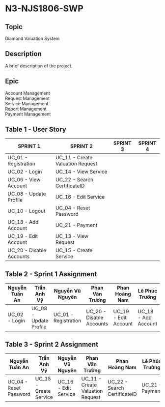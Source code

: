# N3-NJS1806-SWP

## Topic
Diamond Valuation System

## Description
A brief description of the project.

## Epic
 Account Management  
 Request Management  
 Service Management  
 Report Management  
 Payment Management  

## Table 1 - User Story

|     SPRINT 1    |    SPRINT 2     | SPRINT 3        | SPRINT 4
|-----------------|-----------------|-----------------|-----------------|
| UC_01 - Registration   | UC_11 - Create Valuation Request   |    |  |
| UC_02 - Login   | UC_14 - View Service   |    |  |
| UC_06 - View Account | UC_22 - Search CertificateID   |    |  |
| UC_08 - Update Profile    | UC_16 - Edit Service    |    |  |
| UC_10 - Logout  | UC_04 - Reset Password   |    |  |
| UC_18 - Add Account  | UC_21 - Payment   |    |  |
| UC_19 - Edit Account    | UC_13 - View Request   |    |  |
| UC_20 - Disable Accounts    | UC_15 - Create Service   |    |  |

## Table 2 - Sprint 1 Assignment

|    Nguyễn Tuấn An       |    Trần Anh Vỹ      | Nguyễn Vũ Nguyên       | Phan Văn Trường    | Phan Hoàng Nam     | Lê Phúc Trường     |
|------------------------|-------------------------|-----------------------|--------------------------|-----------------|-------------------------|
| UC_02 - Login        | UC_08 - Update Profile        |UC_01 -Registration     | UC_20 - Disable Accounts     | UC_19 - Edit Account     | UC_18 - Add Account     |

## Table 3 - Sprint 2 Assignment

|    Nguyễn Tuấn An       |    Trần Anh Vỹ      | Nguyễn Vũ Nguyên       | Phan Văn Trường    | Phan Hoàng Nam     | Lê Phúc Trường     |
|------------------------|-------------------------|-----------------------|--------------------------|-----------------|-------------------------|
| UC_04 - Reset Password | UC_15 - Create Service |  UC_16 - Edit Service  | UC_11 - Create Valuation Request  | UC_22 - Search CertificateID | UC_21 - Payment      |
